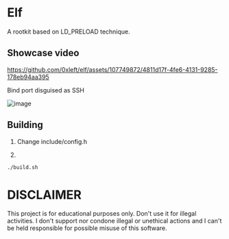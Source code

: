 # Elf

A rootkit based on LD_PRELOAD technique.

## Showcase video

https://github.com/0xleft/elf/assets/107749872/4811d17f-4fe6-4131-9285-178eb94aa395

Bind port disguised as SSH

![image](https://github.com/0xleft/elf/assets/107749872/a074047d-5b7c-436e-81df-fd05f6156fbf)

## Building

1. Change include/config.h

2.

```bash
./build.sh
```

# DISCLAIMER

This project is for educational purposes only. Don't use it for illegal activities. I don't support nor condone illegal or unethical actions and I can't be held responsible for possible misuse of this software.
